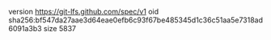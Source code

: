 version https://git-lfs.github.com/spec/v1
oid sha256:bf547da27aae3d64eae0efb6c93f67be485345d1c36c51aa5e7318ad6091a3b3
size 5837
